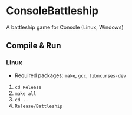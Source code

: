 # ConsoleBattleship

A battleship game for Console (Linux, Windows)

## Compile & Run
### Linux
- Required packages: `make`, `gcc`, `libncurses-dev`

1. `cd Release`
2. `make all`
3. `cd ..`
4. `Release/Battleship`
